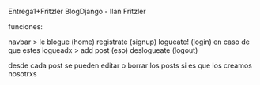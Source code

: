 Entrega1+Fritzler
BlogDjango - Ilan Fritzler

funciones:

navbar > le blogue (home) registrate (signup) logueate! (login) 
en caso de que estes logueadx > add post (eso) deslogueate (logout)

desde cada post se pueden editar o borrar los posts si es que los creamos nosotrxs

